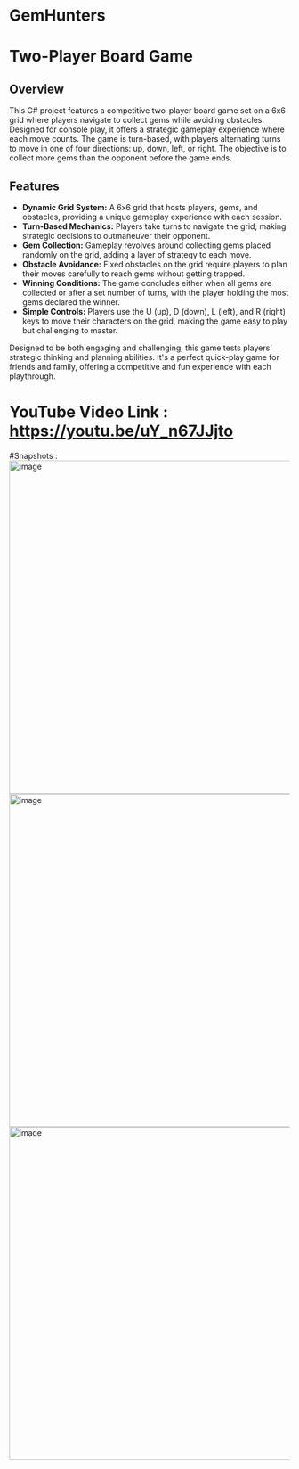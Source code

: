 # GemHunters
# Two-Player Board Game

## Overview

This C# project features a competitive two-player board game set on a 6x6 grid where players navigate to collect gems while avoiding obstacles. Designed for console play, it offers a strategic gameplay experience where each move counts. The game is turn-based, with players alternating turns to move in one of four directions: up, down, left, or right. The objective is to collect more gems than the opponent before the game ends.

## Features

- **Dynamic Grid System:** A 6x6 grid that hosts players, gems, and obstacles, providing a unique gameplay experience with each session.
- **Turn-Based Mechanics:** Players take turns to navigate the grid, making strategic decisions to outmaneuver their opponent.
- **Gem Collection:** Gameplay revolves around collecting gems placed randomly on the grid, adding a layer of strategy to each move.
- **Obstacle Avoidance:** Fixed obstacles on the grid require players to plan their moves carefully to reach gems without getting trapped.
- **Winning Conditions:** The game concludes either when all gems are collected or after a set number of turns, with the player holding the most gems declared the winner.
- **Simple Controls:** Players use the U (up), D (down), L (left), and R (right) keys to move their characters on the grid, making the game easy to play but challenging to master.

Designed to be both engaging and challenging, this game tests players' strategic thinking and planning abilities. It's a perfect quick-play game for friends and family, offering a competitive and fun experience with each playthrough.

# YouTube Video Link : https://youtu.be/uY_n67JJjto

#Snapshots :
<img width="599" alt="image" src="https://github.com/Jenishkumarbhalala/GemHunters/assets/142840309/c9372e1b-a966-4d85-9b5b-5bbd6e7aee70">
<img width="597" alt="image" src="https://github.com/Jenishkumarbhalala/GemHunters/assets/142840309/faba70cd-572a-4a4d-9e16-f50e10b9b40e">
<img width="598" alt="image" src="https://github.com/Jenishkumarbhalala/GemHunters/assets/142840309/a6215a5e-76d9-442f-a7c2-48c89fcf3bd5">


